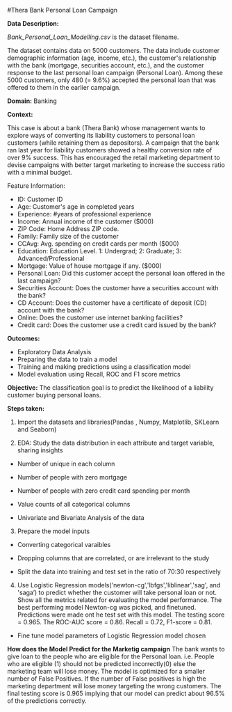 #Thera Bank Personal Loan Campaign

**Data Description:**

_Bank_Personal_Loan_Modelling.csv_ is the dataset filename.

The dataset contains data on 5000 customers. The data include customer demographic information (age, income, etc.), the customer's relationship with the bank (mortgage, securities account, etc.), and the customer response to the last personal loan campaign (Personal Loan). Among these 5000 customers, only 480 (= 9.6%) accepted the personal loan that was offered to them in the earlier campaign.

**Domain:**
Banking

**Context:**

This case is about a bank (Thera Bank) whose management wants to explore ways of converting its liability customers to personal loan customers (while retaining them as depositors). A campaign that the bank ran last year for liability customers showed a healthy conversion rate of over 9% success. This has encouraged the retail marketing department to devise campaigns with better target marketing to increase the success ratio with a minimal budget.

Feature Information:
- ID: Customer ID
- Age: Customer's age in completed years
- Experience: #years of professional experience
- Income: Annual income of the customer ($000)
- ZIP Code: Home Address ZIP code.
- Family: Family size of the customer
- CCAvg: Avg. spending on credit cards per month ($000)
- Education: Education Level. 1: Undergrad; 2: Graduate; 3: Advanced/Professional
- Mortgage: Value of house mortgage if any. ($000)
- Personal Loan: Did this customer accept the personal loan offered in the last campaign?
- Securities Account: Does the customer have a securities account with the bank?
- CD Account: Does the customer have a certificate of deposit (CD) account with the bank?
- Online: Does the customer use internet banking facilities?
- Credit card: Does the customer use a credit card issued by the bank?


**Outcomes:**
- Exploratory Data Analysis
- Preparing the data to train a model
- Training and making predictions using a classification model
- Model evaluation using Recall, ROC and F1 score metrics


**Objective:**
The classification goal is to predict the likelihood of a liability customer buying personal loans.

**Steps taken:**

1. Import the datasets and libraries(Pandas , Numpy, Matplotlib, SKLearn and Seaborn)
 
2. EDA: Study the data distribution in each attribute and target variable, sharing insights
 
- Number of unique in each column
 
- Number of people with zero mortgage

- Number of people with zero credit card spending per month
 
- Value counts of all categorical columns

- Univariate and Bivariate Analysis of the data

3.  Prepare the model inputs
  
- Converting categorical varaibles

- Dropping columns that are correlated, or are irrelevant to the study

- Split the data into training and test set in the ratio of 70:30 respectively 

4. Use Logistic Regression models('newton-cg','lbfgs','liblinear','sag', and 'saga’)  to predict whether the customer will take personal loan or not. 
Show all the metrics related for evaluating the model performance. The best performing model Newton-cg was picked, and finetuned. Predictions were made ont he test set with this model. The testing score = 0.965. The ROC-AUC score = 0.86. Recall = 0.72, F1-score = 0.81. 

 - Fine tune model parameters of Logistic Regression model chosen 
  
 **How does the Model Predict for the Marketig campaign** 
 The bank wants to give loan to the people who are eligible for the Personal loan. i.e. People who are eligible (1) should not be predicted incorrectly(0) else the marketing team will lose money. The model is optimized for a smaller number of False Positives. If the number of False positives is high the marketing department will lose money targeting the wrong customers. The final testing score is 0.965 implying that our model can predict about 96.5% of the predictions correctly.
